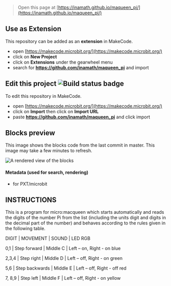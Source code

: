 
> Open this page at [https://inamath.github.io/maqueen_pi/](https://inamath.github.io/maqueen_pi/)

## Use as Extension

This repository can be added as an **extension** in MakeCode.

* open [https://makecode.microbit.org/](https://makecode.microbit.org/)
* click on **New Project**
* click on **Extensions** under the gearwheel menu
* search for **https://github.com/inamath/maqueen_pi** and import

## Edit this project ![Build status badge](https://github.com/inamath/maqueen_pi/workflows/MakeCode/badge.svg)

To edit this repository in MakeCode.

* open [https://makecode.microbit.org/](https://makecode.microbit.org/)
* click on **Import** then click on **Import URL**
* paste **https://github.com/inamath/maqueen_pi** and click import

## Blocks preview

This image shows the blocks code from the last commit in master.
This image may take a few minutes to refresh.

![A rendered view of the blocks](https://github.com/inamath/maqueen_pi/raw/master/.github/makecode/blocks.png)

#### Metadata (used for search, rendering)

* for PXT/microbit
<script src="https://makecode.com/gh-pages-embed.js"></script><script>makeCodeRender("{{ site.makecode.home_url }}", "{{ site.github.owner_name }}/{{ site.github.repository_name }}");</script>


## INSTRUCTIONS

This is a program for micro:macqueen which starts automatically and reads the digits of the number Pi from the list (including the units digit and digits in the decimal part of the number) and behaves according to the rules given in the following table.

DIGIT	| MOVEMENT	| SOUND	| LED	RGB

0,1 |	Step forward |	Middle C	| Left – on, Right - on	blue

2,3,4 |	Step right |	Middle D	 | Left – off, Right - on	green

5,6	| Step backwards	| Middle E	| Left – off, Right - off	red

7, 8,9	| Step left | Middle F | Left – off, Right - on	yellow
